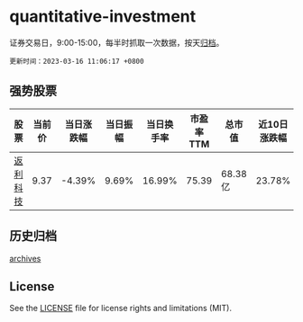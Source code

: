 # quantitative-investment

证券交易日，9:00-15:00，每半时抓取一次数据，按天[归档](archives)。

`更新时间：2023-03-16 11:06:17 +0800`

## 强势股票

|股票|当前价|当日涨跌幅|当日振幅|当日换手率|市盈率TTM|总市值|近10日涨跌幅|
|----|----|----|----|----|----|----|----|
|[返利科技](https://xueqiu.com/S/SH600228)|9.37|-4.39%|9.69%|16.99%|75.39|68.38亿|23.78%|

## 历史归档

[archives](archives)

## License

See the [LICENSE](LICENSE) file for license rights and limitations (MIT).